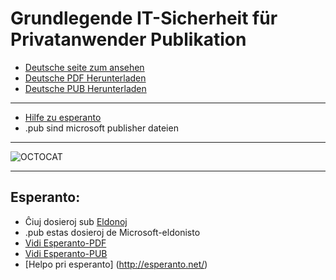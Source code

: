 # Grundlegende IT-Sicherheit für Privatanwender Publikation

- [Deutsche seite zum ansehen](https://github.com/ITSicherheitPublikationen/stand-23.10.2018/blob/master/Internetsicherheit.pdf)
- [Deutsche PDF Herunterladen](https://itsicherheitpublikationen.github.io/stand-23.10.2018/Internetsicherheit.pdf)
- [Deutsche PUB Herunterladen](https://itsicherheitpublikationen.github.io/stand-23.10.2018/Internetsicherheit.pub)

---

- [Hilfe zu esperanto](http://esperanto.net/de/)
- .pub sind microsoft publisher dateien

----

![OCTOCAT](https://assets-cdn.github.com/images/spinners/octocat-spinner-128.gif)


---

## Esperanto:
- Ĉiuj dosieroj sub [Eldonoj](https://github.com/ITSicherheitPublikationen/stand-23.10.2018/releases)
- .pub estas dosieroj de Microsoft-eldonisto
- [Vidi Esperanto-PDF](https://itsicherheitpublikationen.github.io/stand-23.10.2018/other%20languages/ESPERANTO/Internetsicherheit%20Esperanto.pdf)
- [Vidi Esperanto-PUB](https://itsicherheitpublikationen.github.io/stand-23.10.2018/other%20languages/ESPERANTO/Internetsicherheit%20Esperanto.pub)
- [Helpo pri esperanto] (http://esperanto.net/)
